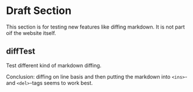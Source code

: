 # Draft Section

This section is for testing new features like diffing markdown.
It is not part oif the website itself.

## diffTest

Test different kind of markdown diffing.

Conclusion: diffing on line basis and then putting the markdown into `<ins>`- and `<del>`-tags seems to work best.
